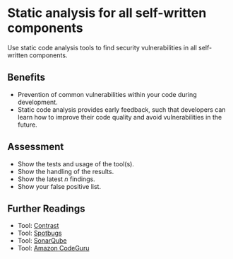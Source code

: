 # Static analysis for all self-written components

Use static code analysis tools to find security vulnerabilities in all self-written components.

## Benefits

- Prevention of common vulnerabilities within your code during development.
- Static code analysis provides early feedback, such that developers can learn how to improve their code quality and avoid vulnerabilities in the future.

## Assessment

- Show the tests and usage of the tool(s).
- Show the handling of the results.
- Show the latest *n* findings.
- Show your false positive list.

## Further Readings
- Tool: [Contrast](https://www.contrastsecurity.com/)
- Tool: [Spotbugs](https://spotbugs.github.io/)
- Tool: [SonarQube](https://www.sonarqube.org/)
- Tool: [Amazon CodeGuru](https://aws.amazon.com/codeguru/)
